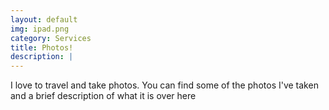 ```yaml
---
layout: default
img: ipad.png
category: Services
title: Photos!
description: |
---
```

  I love to travel and take photos. You can find some of the photos I've taken and a brief description of what it is over here